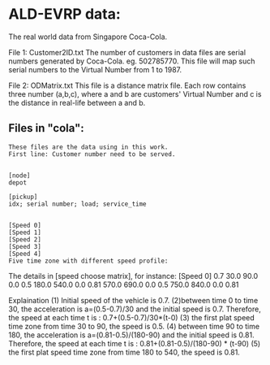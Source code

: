 # ALD-EVRP data:
The real world data from Singapore Coca-Cola.

File 1: Customer2ID.txt
  The number of customers in data files are serial numbers generated by Coca-Cola. eg. 502785770.
  This file will map such serial numbers to the Virtual Number from 1 to 1987.
  
File 2: ODMatrix.txt
  This file is a distance matrix file. 
  Each row contains three number (a,b,c), where a and b are customers' Virtual Number and 
  c is the distance in real-life between a and b.
  
## Files in "cola":
    These files are the data using in this work.
    First line: Customer number need to be served.
    
    
    [node]
    depot
    
    [pickup]
    idx; serial number; load; service_time
    
    
    [Speed 0]
    [Speed 1]
    [Speed 2]
    [Speed 3]
    [Speed 4]
    Five time zone with different speed profile: 
    
The details in    [speed choose matrix], for instance:
[Speed 0]
0.7
30.0   90.0 0.0 0.5
180.0  540.0 0.0 0.81
570.0 690.0 0.0 0.5
750.0 840.0 0.0 0.81

Explaination
(1) Initial speed of the vehicle is 0.7.
(2)between time 0 to time 30, the acceleration is a=(0.5-0.7)/30 and the initial speed is 0.7. 
  Therefore, the speed at each time t is :
  0.7+(0.5-0.7)/30*(t-0)
(3) the first plat speed time zone from time 30 to 90, the speed is 0.5. 
(4) between time 90 to time 180, the acceleration is a=(0.81-0.5)/(180-90) and the initial speed is 0.81. 
    Therefore, the speed at each time t is :
     0.81+(0.81-0.5)/(180-90) * (t-90)
 (5) the first plat speed time zone from time 180 to 540, the speed is 0.81. 



    
